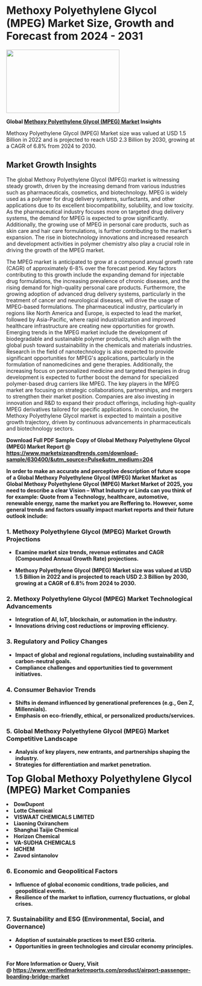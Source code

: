 <H1>Methoxy Polyethylene Glycol (MPEG) Market Size, Growth and Forecast from 2024 - 2031</H1><img class="aligncenter size-medium wp-image-584254" src="https://thirdeyenews.in/wp-content/uploads/2024/09/Global-Market-Research-300x168.jpeg" alt="" width="300" height="168" /><p><strong>Global&nbsp;<a href="https://www.marketsizeandtrends.com/download-sample/630400/&amp;utm_source=Pulse&amp;utm_medium=204">Methoxy Polyethylene Glycol (MPEG) Market</a> Insights</strong></p><p>Methoxy Polyethylene Glycol (MPEG) Market size was valued at USD 1.5 Billion in 2022 and is projected to reach USD 2.3 Billion by 2030, growing at a CAGR of 6.8% from 2024 to 2030.</p><p><h2>Market Growth Insights</h2> <p>The global Methoxy Polyethylene Glycol (MPEG) market is witnessing steady growth, driven by the increasing demand from various industries such as pharmaceuticals, cosmetics, and biotechnology. MPEG is widely used as a polymer for drug delivery systems, surfactants, and other applications due to its excellent biocompatibility, solubility, and low toxicity. As the pharmaceutical industry focuses more on targeted drug delivery systems, the demand for MPEG is expected to grow significantly. Additionally, the growing use of MPEG in personal care products, such as skin care and hair care formulations, is further contributing to the market's expansion. The rise in biotechnology innovations and increased research and development activities in polymer chemistry also play a crucial role in driving the growth of the MPEG market.</p> <p><strong></strong></p> <p>The MPEG market is anticipated to grow at a compound annual growth rate (CAGR) of approximately 6-8% over the forecast period. Key factors contributing to this growth include the expanding demand for injectable drug formulations, the increasing prevalence of chronic diseases, and the rising demand for high-quality personal care products. Furthermore, the growing adoption of advanced drug delivery systems, particularly in the treatment of cancer and neurological diseases, will drive the usage of MPEG-based formulations. The pharmaceutical industry, particularly in regions like North America and Europe, is expected to lead the market, followed by Asia-Pacific, where rapid industrialization and improved healthcare infrastructure are creating new opportunities for growth. Emerging trends in the MPEG market include the development of biodegradable and sustainable polymer products, which align with the global push toward sustainability in the chemicals and materials industries. Research in the field of nanotechnology is also expected to provide significant opportunities for MPEG's applications, particularly in the formulation of nanomedicines and gene therapies. Additionally, the increasing focus on personalized medicine and targeted therapies in drug development is expected to further boost the demand for specialized polymer-based drug carriers like MPEG. The key players in the MPEG market are focusing on strategic collaborations, partnerships, and mergers to strengthen their market position. Companies are also investing in innovation and R&D to expand their product offerings, including high-quality MPEG derivatives tailored for specific applications. In conclusion, the Methoxy Polyethylene Glycol market is expected to maintain a positive growth trajectory, driven by continuous advancements in pharmaceuticals and biotechnology sectors. <p><strong></p><p><span class=""><strong>Download Full PDF Sample Copy of Global Methoxy Polyethylene Glycol (MPEG) Market Report</strong> @ <a href="https://www.marketsizeandtrends.com/download-sample/630400/&amp;utm_source=Pulse&amp;utm_medium=204" target="_blank">https://www.marketsizeandtrends.com/download-sample/630400/&amp;utm_source=Pulse&amp;utm_medium=204</a></span></p><p>In order to make an accurate and perceptive description of future scope of a Global&nbsp;Methoxy Polyethylene Glycol (MPEG) Market Market as Global&nbsp;Methoxy Polyethylene Glycol (MPEG) Market Market of 2025, you need to describe a clear Vision &ndash; What Industry or Linda can you think of for example: Quote from a Technology, healthcare, automotive, renewable energy, name the market you are Reffering to. However, some general trends and factors usually impact market reports and their future outlook include:</p><h3>1.&nbsp;<strong>Methoxy Polyethylene Glycol (MPEG) Market Growth Projections</strong></h3><ul><li>Examine market size trends, revenue estimates and CAGR (Compounded Annual Growth Rate) projections.</li><li><p>Methoxy Polyethylene Glycol (MPEG) Market size was valued at USD 1.5 Billion in 2022 and is projected to reach USD 2.3 Billion by 2030, growing at a CAGR of 6.8% from 2024 to 2030.</p></li></ul><h3>2.&nbsp;<strong>Methoxy Polyethylene Glycol (MPEG) Market Technological Advancements</strong></h3><ul><li>Integration of AI, IoT, blockchain, or automation in the industry.</li><li>Innovations driving cost reductions or improving efficiency.</li></ul><h3>3.&nbsp;<strong>Regulatory and Policy Changes</strong></h3><ul><li>Impact of global and regional regulations, including sustainability and carbon-neutral goals.</li><li>Compliance challenges and opportunities tied to government initiatives.</li></ul><h3>4.&nbsp;<strong>Consumer Behavior Trends</strong></h3><ul><li>Shifts in demand influenced by generational preferences (e.g., Gen Z, Millennials).</li><li>Emphasis on eco-friendly, ethical, or personalized products/services.</li></ul><h3>5.&nbsp;<strong>Global Methoxy Polyethylene Glycol (MPEG) Market Competitive Landscape</strong></h3><ul><li>Analysis of key players, new entrants, and partnerships shaping the industry.</li><li>Strategies for differentiation and market penetration.</li></ul><p data-pm-slice="1 1 []"><span style="color: inherit; font-family: inherit; font-size: 25px;">Top Global Methoxy Polyethylene Glycol (MPEG) Market Companies</span></p><div class="" data-test-id=""><p><li> DowDupont</li><li> Lotte Chemical</li><li> VISWAAT CHEMICALS LIMITED</li><li> Liaoning Oxiranchem</li><li> Shanghai Taijie Chemical</li><li> Horizon Chemical</li><li> VA-SUDHA CHEMICALS</li><li> IdCHEM</li><li> Zavod sintanolov</li></p></div><h3>6.&nbsp;<strong>Economic and Geopolitical Factors</strong></h3><ul><li>Influence of global economic conditions, trade policies, and geopolitical events.</li><li>Resilience of the market to inflation, currency fluctuations, or global crises.</li></ul><h3>7.&nbsp;<strong>Sustainability and ESG (Environmental, Social, and Governance)</strong></h3><ul><li>Adoption of sustainable practices to meet ESG criteria.</li><li>Opportunities in green technologies and circular economy principles.</li></ul><h2><strong style="font-size: 14px;">For More Information or Query, Visit @&nbsp;</strong><a style="background-color: #ffffff; font-size: 14px;" href="https://www.marketsizeandtrends.com/report/methoxy-polyethylene-glycol-mpeg-market/" target="_blank">https://www.verifiedmarketreports.com/product/airport-passenger-boarding-bridge-market</a></h2>
